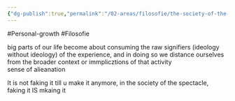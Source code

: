 ```yaml
---
{"dg-publish":true,"permalink":"/02-areas/filosofie/the-society-of-the-spectacle/","noteIcon":"","created":"2024-12-22T19:14:02.289+01:00","updated":"2024-12-29T13:58:44.754+01:00"}
---
```


#Personal-growth #Filosofie 

big parts of our life become about consuming the raw signifiers (ideology without ideology) of the experience, and in doing so we distance ourselves from the broader context or immplicztions of that activity  
sense of alieanation

It is not faking it till u make it anymore, in the society of the spectacle, faking it IS mkaing it